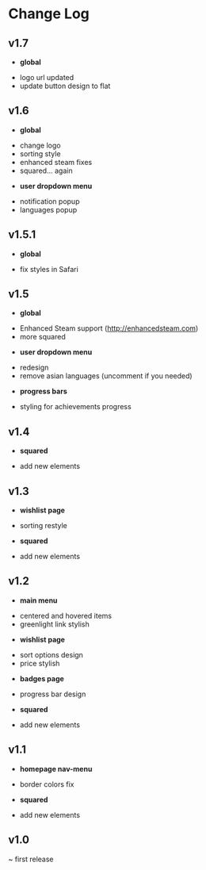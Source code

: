 # Change Log

## v1.7
* **global**
- logo url updated
- update button design to flat

## v1.6
* **global**
- change logo
- sorting style
- enhanced steam fixes
- squared... again
* **user dropdown menu**
- notification popup
- languages popup

## v1.5.1
* **global**
- fix styles in Safari

## v1.5
* **global**
- Enhanced Steam support (http://enhancedsteam.com)
- more squared
* **user dropdown menu**
- redesign
- remove asian languages (uncomment if you needed)
* **progress bars**
- styling for achievements progress

## v1.4
* **squared**
- add new elements

## v1.3
* **wishlist page**
- sorting restyle
* **squared**
- add new elements

## v1.2
* **main menu**
- centered and hovered items
- greenlight link stylish
* **wishlist page**
- sort options design
- price stylish
* **badges page**
- progress bar design
* **squared**
- add new elements

## v1.1
* **homepage nav-menu**
- border colors fix
* **squared**
- add new elements

## v1.0
~ first release

